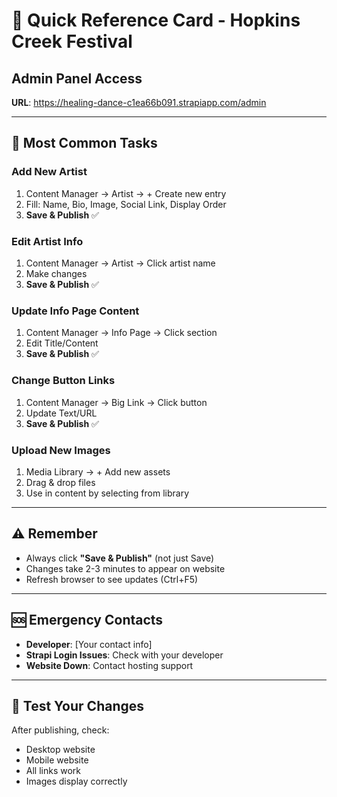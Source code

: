 # 🚀 Quick Reference Card - Hopkins Creek Festival

## **Admin Panel Access**

**URL**: https://healing-dance-c1ea66b091.strapiapp.com/admin

---

## **📝 Most Common Tasks**

### **Add New Artist**

1. Content Manager → Artist → + Create new entry
2. Fill: Name, Bio, Image, Social Link, Display Order
3. **Save & Publish** ✅

### **Edit Artist Info**

1. Content Manager → Artist → Click artist name
2. Make changes
3. **Save & Publish** ✅

### **Update Info Page Content**

1. Content Manager → Info Page → Click section
2. Edit Title/Content
3. **Save & Publish** ✅

### **Change Button Links**

1. Content Manager → Big Link → Click button
2. Update Text/URL
3. **Save & Publish** ✅

### **Upload New Images**

1. Media Library → + Add new assets
2. Drag & drop files
3. Use in content by selecting from library

---

## **⚠️ Remember**

- Always click **"Save & Publish"** (not just Save)
- Changes take 2-3 minutes to appear on website
- Refresh browser to see updates (Ctrl+F5)

---

## **🆘 Emergency Contacts**

- **Developer**: [Your contact info]
- **Strapi Login Issues**: Check with your developer
- **Website Down**: Contact hosting support

---

## **📱 Test Your Changes**

After publishing, check:

- Desktop website
- Mobile website
- All links work
- Images display correctly
